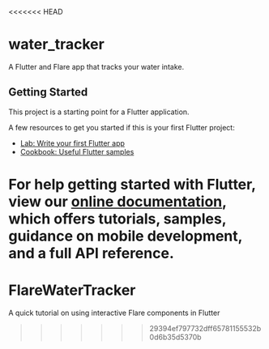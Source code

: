 <<<<<<< HEAD
# water_tracker

A Flutter and Flare app that tracks your water intake.

## Getting Started

This project is a starting point for a Flutter application.

A few resources to get you started if this is your first Flutter project:

- [Lab: Write your first Flutter app](https://flutter.io/docs/get-started/codelab)
- [Cookbook: Useful Flutter samples](https://flutter.io/docs/cookbook)

For help getting started with Flutter, view our 
[online documentation](https://flutter.io/docs), which offers tutorials, 
samples, guidance on mobile development, and a full API reference.
=======
# FlareWaterTracker
A quick tutorial on using interactive Flare components in Flutter
>>>>>>> 29394ef797732dff65781155532b0d6b35d5370b
